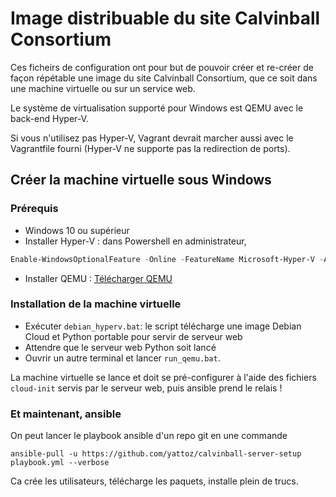 # Image distribuable du site Calvinball Consortium

Ces ficheirs de configuration ont pour but de pouvoir créer et re-créer de façon répétable une image du site Calvinball Consortium, que ce soit dans une machine virtuelle ou sur un service web.

Le système de virtualisation supporté pour Windows est QEMU avec le back-end Hyper-V.

Si vous n'utilisez pas Hyper-V, Vagrant devrait marcher aussi avec le Vagrantfile fourni (Hyper-V ne supporte pas la redirection de ports).

## Créer la machine virtuelle sous Windows

### Prérequis

- Windows 10 ou supérieur
- Installer Hyper-V : dans Powershell en administrateur,

```Powershell
Enable-WindowsOptionalFeature -Online -FeatureName Microsoft-Hyper-V -All
```

- Installer QEMU : [Télécharger QEMU](https://qemu.weilnetz.de/w64/qemu-w64-setup-20230424.exe)

### Installation de la machine virtuelle

- Exécuter `debian_hyperv.bat`: le script télécharge une image Debian Cloud et Python portable pour servir de serveur web
- Attendre que le serveur web Python soit lancé
- Ouvrir un autre terminal et lancer `run_qemu.bat`.

La machine virtuelle se lance et doit se pré-configurer à l'aide des fichiers `cloud-init` servis par le serveur web, puis ansible prend le relais !

### Et maintenant, ansible

On peut lancer le playbook ansible d'un repo git en une commande

```
ansible-pull -u https://github.com/yattoz/calvinball-server-setup playbook.yml --verbose
```

Ca crée les utilisateurs, télécharge les paquets, installe plein de trucs.
